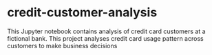 # credit-customer-analysis
This Jupyter notebook contains analysis of credit card customers at a fictional bank. This project analyses credit card usage pattern across customers to make business decisions
